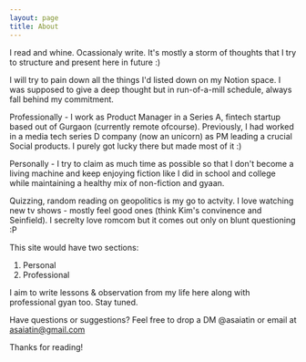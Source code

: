 ```yaml
---
layout: page
title: About
---
```


<p class="message">
  I read and whine. Ocassionaly write. It's mostly a storm of thoughts that I try to structure and present here in future :)
</p>

I will try to pain down all the things I'd listed down on my Notion space. I was supposed to give a deep thought but in run-of-a-mill schedule, always fall behind my commitment.

Professionally - I work as Product Manager in a Series A, fintech startup based out of Gurgaon (currently remote ofcourse). Previously, I had worked in a media tech series D company (now an unicorn) as PM leading a crucial Social products. I purely got lucky there but made most of it :)

Personally - I try to claim as much time as possible so that I don't become a living machine and keep enjoying fiction like I did in school and college while maintaining a healthy mix of non-fiction and gyaan. 

Quizzing, random reading on geopolitics is my go to actvity. I love watching new tv shows - mostly feel good ones (think Kim's convinence and Seinfield). I secrelty love romcom but it comes out only on blunt questioning :P

This site would have two sections:
1. Personal
2. Professional

I aim to write lessons & observation from my life here along with professional gyan too. Stay tuned.

Have questions or suggestions? Feel free to drop a DM @asaiatin or email at asaiatin@gmail.com

Thanks for reading!
